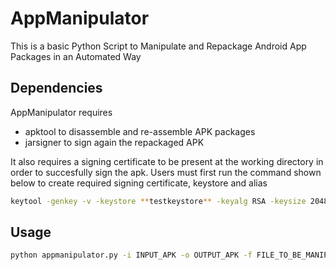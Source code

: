 # AppManipulator

This is a basic Python Script to Manipulate and Repackage Android App Packages in an Automated Way


## Dependencies
AppManipulator requires
- apktool to disassemble and re-assemble APK packages
- jarsigner to sign again the repackaged APK

It also requires a signing certificate to be present at the working directory in order to succesfully sign the apk. Users must first run the command shown below to create required signing certificate, keystore and alias
```sh
keytool -genkey -v -keystore **testkeystore** -keyalg RSA -keysize 2048 -storepass **testtest** -validity 3650 -alias **testkey**
```

## Usage
```sh
python appmanipulator.py -i INPUT_APK -o OUTPUT_APK -f FILE_TO_BE_MANIPULATED -s STRING_TO_SEARCH -r STRING_TO_REPLACE
```
